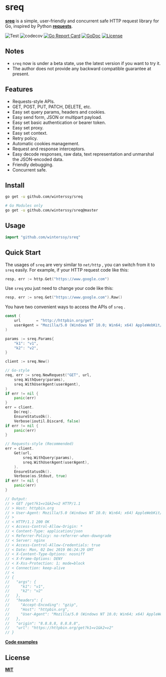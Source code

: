 # sreq

**[sreq](https://godoc.org/github.com/winterssy/sreq)** is a simple, user-friendly and concurrent safe HTTP request library for Go, inspired by Python **[requests](https://requests.readthedocs.io)**.

![Test](https://img.shields.io/github/workflow/status/winterssy/sreq/Test/master?label=Test&logo=appveyor) ![codecov](https://codecov.io/gh/winterssy/sreq/branch/master/graph/badge.svg) [![Go Report Card](https://goreportcard.com/badge/github.com/winterssy/sreq)](https://goreportcard.com/report/github.com/winterssy/sreq) [![GoDoc](https://godoc.org/github.com/winterssy/sreq?status.svg)](https://godoc.org/github.com/winterssy/sreq) [![License](https://img.shields.io/github/license/winterssy/sreq.svg)](LICENSE)

## Notes

- `sreq` now is under a beta state, use the latest version if you want to try it.
- The author does not provide any backward compatible guarantee at present.

## Features

- Requests-style APIs.
- GET, POST, PUT, PATCH, DELETE, etc.
- Easy set query params, headers and cookies.
- Easy send form, JSON or multipart payload.
- Easy set basic authentication or bearer token.
- Easy set proxy.
- Easy set context.
- Retry policy.
- Automatic cookies management.
- Request and response interceptors.
- Easy decode responses, raw data, text representation and unmarshal the JSON-encoded data.
- Friendly debugging.
- Concurrent safe.

## Install

```sh
go get -u github.com/winterssy/sreq

# Go Modules only
go get -u github.com/winterssy/sreq@master
```

## Usage

```go
import "github.com/winterssy/sreq"
```

## Quick Start

The usages of `sreq` are very similar to `net/http` , you can switch from it to `sreq` easily. For example, if your HTTP request code like this:

```go
resp, err := http.Get("https://www.google.com")
```

Use `sreq` you just need to change your code like this:

```go
resp, err := sreq.Get("https://www.google.com").Raw()
```

You have two convenient ways to access the APIs of `sreq` .

```go
const (
	url       = "http://httpbin.org/get"
	userAgent = "Mozilla/5.0 (Windows NT 10.0; Win64; x64) AppleWebKit/537.36 (KHTML, like Gecko) Chrome/74.0.3729.169 Safari/537.36"
)

params := sreq.Params{
	"k1": "v1",
	"k2": "v2",
}

client := sreq.New()

// Go-style
req, err := sreq.NewRequest("GET", url,
	sreq.WithQuery(params),
	sreq.WithUserAgent(userAgent),
)
if err != nil {
	panic(err)
}
err = client.
	Do(req).
	EnsureStatusOk().
	Verbose(ioutil.Discard, false)
if err != nil {
	panic(err)
}

// Requests-style (Recommended)
err = client.
	Get(url,
		sreq.WithQuery(params),
		sreq.WithUserAgent(userAgent),
	).
	EnsureStatusOk().
	Verbose(os.Stdout, true)
if err != nil {
	panic(err)
}

// Output:
// > GET /get?k1=v1&k2=v2 HTTP/1.1
// > Host: httpbin.org
// > User-Agent: Mozilla/5.0 (Windows NT 10.0; Win64; x64) AppleWebKit/537.36 (KHTML, like Gecko) Chrome/74.0.3729.169 Safari/537.36
// >
// < HTTP/1.1 200 OK
// < Access-Control-Allow-Origin: *
// < Content-Type: application/json
// < Referrer-Policy: no-referrer-when-downgrade
// < Server: nginx
// < Access-Control-Allow-Credentials: true
// < Date: Mon, 02 Dec 2019 06:24:29 GMT
// < X-Content-Type-Options: nosniff
// < X-Frame-Options: DENY
// < X-Xss-Protection: 1; mode=block
// < Connection: keep-alive
// <
// {
//   "args": {
//     "k1": "v1",
//     "k2": "v2"
//   },
//   "headers": {
//     "Accept-Encoding": "gzip",
//     "Host": "httpbin.org",
//     "User-Agent": "Mozilla/5.0 (Windows NT 10.0; Win64; x64) AppleWebKit/537.36 (KHTML, like Gecko) Chrome/74.0.3729.169 Safari/537.36"
//   },
//   "origin": "8.8.8.8, 8.8.8.8",
//   "url": "https://httpbin.org/get?k1=v1&k2=v2"
// }
```

**[Code examples](examples)**

## License

**[MIT](LICENSE)**